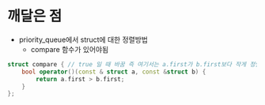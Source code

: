 # 깨달은 점
* priority_queue에서 struct에 대한 정렬방법
  * compare 함수가 있어야됨
```cpp
struct compare { // true 일 때 바꿈 즉 여기서는 a.first가 b.first보다 작게 정렬하고자 함 -> 갈수록 커짐 -> 내림차순
	bool operator()(const & struct a, const &struct b) {
		return a.first > b.first;
	}
};
```

